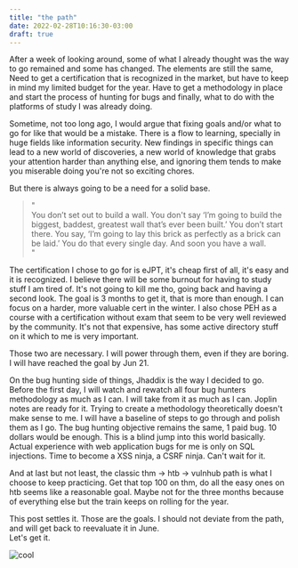 ```yaml
---
title: "the path"
date: 2022-02-28T10:16:30-03:00
draft: true
---
```


After a week of looking around, some of what I already thought was the way to go remained and some has changed. The elements are still the same, Need to get a certification that is recognized in the market, but have to keep in mind my limited budget for the year. Have to get a methodology in place and start the process of hunting for bugs and finally, what to do with the platforms of study I was already doing.  

Sometime, not too long ago, I would argue that fixing goals and/or what to go for like that would be a mistake. There is a flow to learning, specially in huge fields like information security. New findings in specific things can lead to a new world of discoveries, a new world of knowledge that grabs your attention harder than anything else, and ignoring them tends to make you miserable doing you're not so exciting chores.  

But there is always going to be a need for a solid base.  

>"  
>You don’t set out to build a wall. You don't say ‘I’m going to build the biggest, baddest, greatest wall that’s ever been built.’ You don’t start there. You say, ‘I’m going to lay this brick as perfectly as a brick can be laid.’ You do that every single day. And soon you have a wall.  
>"  

The certification I chose to go for is eJPT, it's cheap first of all, it's easy and it is recognized. I believe there will be some burnout for having to study stuff I am tired of. It's not going to kill me tho, going back and having a second look. The goal is 3 months to get it, that is more than enough. I can focus on a harder, more valuable cert in the winter.
I also chose PEH as a course with a certification without exam that seem to be very well reviewed by the community. It's not that expensive, has some active directory stuff on it which to me is very important.  

Those two are necessary. I will power through them, even if they are boring. I will have reached the goal by Jun 21.  

On the bug hunting side of things, Jhaddix is the way I decided to go. Before the first day, I will watch and rewatch all four bug hunters methodology as much as I can. I will take from it as much as I can. Joplin notes are ready for it.
Trying to create a methodology theoretically doesn't make sense to me. I will have a baseline of steps to go through and polish them as I go. The bug hunting objective remains the same, 1 paid bug. 10 dollars would be enough. This is a blind jump into this world basically. Actual experience with web application bugs for me is only on SQL injections. Time to become a XSS ninja, a CSRF ninja. Can't wait for it.  

And at last but not least, the classic thm -> htb -> vulnhub path is what I choose to keep practicing. Get that top 100 on thm, do all the easy ones on htb seems like a reasonable goal. Maybe not for the three months because of everything else but the train keeps on rolling for the year.  

This post settles it. Those are the goals. I should not deviate from the path, and will get back to reevaluate it in June.  
Let's get it.  

![cool](/images/oldschool2.jpg#center)
